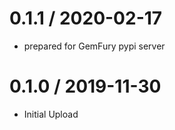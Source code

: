 # 0.1.1 / 2020-02-17

   * prepared for GemFury pypi server

# 0.1.0 / 2019-11-30

  * Initial Upload
